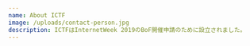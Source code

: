 ```yaml
---
name: About ICTF
image: /uploads/contact-person.jpg
description: ICTFはInternetWeek 2019のBoF開催申請のために設立されました。
---
```


